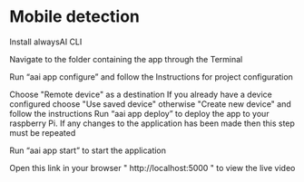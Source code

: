 # Mobile detection

Install alwaysAI CLI

Navigate to the folder containing the app through the Terminal

Run “aai app configure” and follow the Instructions for project configuration

Choose "Remote device" as a destination
If you already have a device configured choose "Use saved device" otherwise "Create new device" and follow the instructions
Run “aai app deploy” to deploy the app to your raspberry Pi. If any changes to the application has been made then this step must be repeated

Run “aai app start” to start the application

Open this link in your browser " http://localhost:5000 " to view the live video
